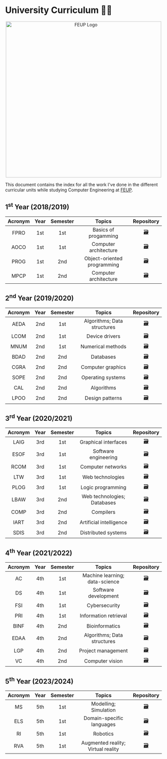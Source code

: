 # University Curriculum 🧑‍🎓

<div align=center>
    <img width="500" src="https://i.imgur.com/qUBTdG5.png" alt="FEUP Logo">
</div>

This document contains the index for all the work I've done in the different curricular units while studying Computer Engineering at [FEUP](https://sigarra.up.pt/feup/en/).

## 1<sup>st</sup> Year (2018/2019)

<div align=center>
<table>
<thead>
    <tr>
        <th align=center>Acronym</th>
        <th align=center>Year</th>
        <th align=center>Semester</th>
        <th align=center>Topics</th>
        <th align=center>Repository</th>
    </tr>
</thead>

<tbody>
    <tr>
        <td align=center>FPRO</td>
        <td align=center>1st</td>
        <td align=center>1st</td>
        <td align=center>Basics of progamming</td>
        <td align=center><a href="https://github.com/Educorreia932/FEUP-FPRO">🗃️</a></td>
    </tr>
    <tr>
        <td align=center>AOCO</td>
        <td align=center>1st</td>
        <td align=center>1st</td>
        <td align=center>Computer architecture</td>
        <td align=center><a href="https://github.com/Educorreia932/FEUP-AOCO">🗃️</a></td>
    </tr>
    <tr>
        <td align=center>PROG</td>
        <td align=center>1st</td>
        <td align=center>2nd</td>
        <td align=center>Object-oriented programming</td>
        <td align=center><a href="https://github.com/Educorreia932/FEUP-PROG">🗃️</a></td>
    </tr>
    <tr>
        <td align=center>MPCP</td>
        <td align=center>1st</td>
        <td align=center>2nd</td>
        <td align=center>Computer architecture</td>
        <td align=center><a href="https://github.com/Educorreia932/FEUP-MPCP">🗃️</a></td>
    </tr>
    </tbody>
</table>
</div>

## 2<sup>nd</sup> Year (2019/2020)

<div align=center>
<table>
<thead>
    <tr>
        <th align=center>Acronym</th>
        <th align=center>Year</th>
        <th align=center>Semester</th>
        <th align=center>Topics</th>
        <th align=center>Repository</th>
    </tr>
</thead>

<tbody>
    <tr>
        <td align=center>AEDA</td>
        <td align=center>2nd</td>
        <td align=center>1st</td>
        <td align=center>Algorithms; Data structures</td>
        <td align=center><a href="https://github.com/Educorreia932/FEUP-AEDA">🗃️</a></td>
    </tr>
    <tr>
        <td align=center>LCOM</td>
        <td align=center>2nd</td>
        <td align=center>1st</td>
        <td align=center>Device drivers</td>
        <td align=center><a href="https://github.com/Educorreia932/FEUP-LCOM">🗃️</a></td>
    </tr>
    <tr>
        <td align=center>MNUM</td>
        <td align=center>2nd</td>
        <td align=center>1st</td>
        <td align=center>Numerical methods</td>
        <td align=center><a href="https://github.com/Educorreia932/FEUP-MNUM">🗃️</a></td>
    </tr>
    <tr>
        <td align=center>BDAD</td>
        <td align=center>2nd</td>
        <td align=center>2nd</td>
        <td align=center>Databases</td>
        <td align=center><a href="https://github.com/Educorreia932/FEUP-BDAD">🗃️</a></td>
    </tr>
    <tr>
        <td align=center>CGRA</td>
        <td align=center>2nd</td>
        <td align=center>2nd</td>
        <td align=center>Computer graphics</td>
        <td align=center><a href="https://github.com/Educorreia932/FEUP-CGRA">🗃️</a></td>
    </tr>
    <tr>
        <td align=center>SOPE</td>
        <td align=center>2nd</td>
        <td align=center>2nd</td>
        <td align=center>Operating systems</td>
        <td align=center><a href="https://github.com/Educorreia932/FEUP-SOPE">🗃️</a></td>
    </tr>
    <tr>
        <td align=center>CAL</td>
        <td align=center>2nd</td>
        <td align=center>2nd</td>
        <td align=center>Algorithms</td>
        <td align=center><a href="https://github.com/Educorreia932/FEUP-CAL">🗃️</a></td>
    </tr>
    <tr>
        <td align=center>LPOO</td>
        <td align=center>2nd</td>
        <td align=center>2nd</td>
        <td align=center>Design patterns</td>
        <td align=center><a href="https://github.com/Educorreia932/FEUP-LPOO">🗃️</a></td>
    </tr>
</tbody>
</table>
</div>

## 3<sup>rd</sup> Year (2020/2021)

<div align=center>
<table>
<thead>
    <tr>
        <th align=center>Acronym</th>
        <th align=center>Year</th>
        <th align=center>Semester</th>
        <th align=center>Topics</th>
        <th align=center>Repository</th>
    </tr>
</thead>

<tbody>
    <tr>
        <td align=center>LAIG</td>
        <td align=center>3rd</td>
        <td align=center>1st</td>
        <td align=center>Graphical interfaces</td>
        <td align=center><a href="https://github.com/Educorreia932/FEUP-LAIG">🗃️</a></td>
    </tr>
    <tr>
        <td align=center>ESOF</td>
        <td align=center>3rd</td>
        <td align=center>1st</td>
        <td align=center>Software engineering</td>
        <td align=center><a href="https://github.com/Educorreia932/FEUP-ESOF">🗃️</a></td>
    </tr>
    <tr>
        <td align=center>RCOM</td>
        <td align=center>3rd</td>
        <td align=center>1st</td>
        <td align=center>Computer networks</td>
        <td align=center><a href="https://github.com/Educorreia932/FEUP-RCOM">🗃️</a></td>
    </tr>
    <tr>
        <td align=center>LTW</td>
        <td align=center>3rd</td>
        <td align=center>1st</td>
        <td align=center>Web technologies</td>
        <td align=center><a href="https://github.com/Educorreia932/FEUP-LTW">🗃️</a></td>
    </tr>
    <tr>
        <td align=center>PLOG</td>
        <td align=center>3rd</td>
        <td align=center>1st</td>
        <td align=center>Logic programming</td>
        <td align=center><a href="https://github.com/Educorreia932/FEUP-PLOG">🗃️</a></td>
    </tr>
    <tr>
        <td align=center>LBAW</td>
        <td align=center>3rd</td>
        <td align=center>2nd</td>
        <td align=center>Web technologies; Databases</td>
        <td align=center><a href="https://github.com/Educorreia932/FEUP-LBAW">🗃️</a></td>
    </tr>
    <tr>
        <td align=center>COMP</td>
        <td align=center>3rd</td>
        <td align=center>2nd</td>
        <td align=center>Compilers</td>
        <td align=center><a href="https://github.com/Educorreia932/FEUP-COMP">🗃️</a></td>
    </tr>
    <tr>
        <td align=center>IART</td>
        <td align=center>3rd</td>
        <td align=center>2nd</td>
        <td align=center>Artificial intelligence</td>
        <td align=center><a href="https://github.com/Educorreia932/FEUP-IART">🗃️</a></td>
    </tr>
    <tr>
        <td align=center>SDIS</td>
        <td align=center>3rd</td>
        <td align=center>2nd</td>
        <td align=center>Distributed systems</td>
        <td align=center><a href="https://github.com/Educorreia932/FEUP-SDIS">🗃️</a></td>
    </tr>
</tbody>
</table>
</div>

## 4<sup>th</sup> Year (2021/2022)

<div align=center>
<table>
<thead>
    <tr>
        <th align=center>Acronym</th>
        <th align=center>Year</th>
        <th align=center>Semester</th>
        <th align=center>Topics</th>
        <th align=center>Repository</th>
    </tr>
</thead>

<tbody>
    <tr>
        <td align=center>AC</td>
        <td align=center>4th</td>
        <td align=center>1st</td>
        <td align=center>Machine learning; data-science</td>
        <td align=center><a href="https://github.com/Educorreia932/FEUP-AC">🗃️</a></td>
    </tr>
    <tr>
        <td align=center>DS</td>
        <td align=center>4th</td>
        <td align=center>1st</td>
        <td align=center>Software development</td>
        <td align=center><a href="https://github.com/Educorreia932/FEUP-DS">🗃️</a></td>
    </tr>
    <tr>
        <td align=center>FSI</td>
        <td align=center>4th</td>
        <td align=center>1st</td>
        <td align=center>Cybersecurity</td>
        <td align=center><a href="https://github.com/Educorreia932/FEUP-FSI">🗃️</a></td>
    </tr>
    <tr>
        <td align=center>PRI</td>
        <td align=center>4th</td>
        <td align=center>1st</td>
        <td align=center>Information retrieval</td>
        <td align=center><a href="https://github.com/Educorreia932/FEUP-PRI">🗃️</a></td>
    </tr>
    <tr>
        <td align=center>BINF</td>
        <td align=center>4th</td>
        <td align=center>2nd</td>
        <td align=center>Bioinformatics</td>
        <td align=center><a href="https://github.com/Educorreia932/FCUP-BINF">🗃️</a></td>
    </tr>
    <tr>
        <td align=center>EDAA</td>
        <td align=center>4th</td>
        <td align=center>2nd</td>
        <td align=center>Algorithms; Data structures</td>
        <td align=center><a href="https://github.com/Educorreia932/FEUP-EDAA">🗃️</a></td>
    </tr>
    <tr>
        <td align=center>LGP</td>
        <td align=center>4th</td>
        <td align=center>2nd</td>
        <td align=center>Project management</td>
        <td align=center><a href="https://github.com/Educorreia932/FEUP-LGP">🗃️</a></td>
    </tr>
    <tr>
        <td align=center>VC</td>
        <td align=center>4th</td>
        <td align=center>2nd</td>
        <td align=center>Computer vision</td>
        <td align=center><a href="https://github.com/Educorreia932/FEUP-VC">🗃️</a></td>
    </tr>
</tbody>
</table>
</div>
 
## 5<sup>th</sup> Year (2023/2024)

<div align=center>
<table>
<thead>
    <tr>
        <th align=center>Acronym</th>
        <th align=center>Year</th>
        <th align=center>Semester</th>
        <th align=center>Topics</th>
        <th align=center>Repository</th>
    </tr>
</thead>

<tbody>
    <tr>
        <td align=center>MS</td>
        <td align=center>5th</td>
        <td align=center>1st</td>
        <td align=center>Modelling; Simulation</td>
        <td align=center><a href="https://github.com/Educorreia932/FEUP-MS">🗃️</a></td>
    </tr>
    <tr>
        <td align=center>ELS</td>
        <td align=center>5th</td>
        <td align=center>1st</td>
        <td align=center>Domain-specific languages</td>
        <td align=center><a href="https://github.com/Educorreia932/FEUP-ELS">🗃️</a></td>
    </tr>
    <tr>
        <td align=center>RI</td>
        <td align=center>5th</td>
        <td align=center>1st</td>
        <td align=center>Robotics</td>
        <td align=center><a href="https://github.com/Educorreia932/FEUP-RI">🗃️</a></td>
    </tr>
    <tr>
        <td align=center>RVA</td>
        <td align=center>5th</td>
        <td align=center>1st</td>
        <td align=center>Augmented reality; Virtual reality</td>
        <td align=center><a href="https://github.com/Educorreia932/FEUP-RVA">🗃️</a></td>
    </tr>
</tbody>
</table>
</div>
